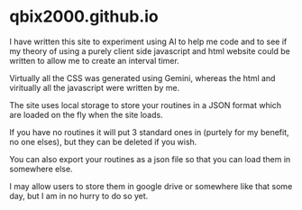 # qbix2000.github.io

I have written this site to experiment using AI to help me code and to see if my theory of using a purely client side javascript and html website could be written to allow me to create an interval timer.

Virtually all the CSS was generated using Gemini, whereas the html and viritually all the javascript were written by me.

The site uses local storage to store your routines in a JSON format which are loaded on the fly when the site loads.

If you have no routines it will put 3 standard ones in (purtely for my benefit, no one elses), but they can be deleted if you wish.

You can also export your routines as a json file so that you can load them in somewhere else.

I may allow users to store them in google drive or somewhere like that some day, but I am in no hurry to do so yet.
